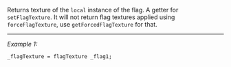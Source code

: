 Returns texture of the `local` instance of the flag. A getter for `setFlagTexture`. It will not return flag textures applied using `forceFlagTexture`, use `getForcedFlagTexture` for that.


---
*Example 1:*
```sqf
_flagTexture = flagTexture _flag1;
```